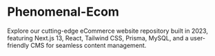 # Phenomenal-Ecom
Explore our cutting-edge eCommerce website repository built in 2023, featuring Next.js 13, React, Tailwind CSS, Prisma, MySQL, and a user-friendly CMS for seamless content management.
